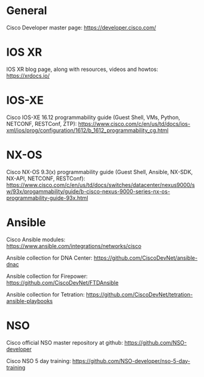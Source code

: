 
# General

Cisco Developer master page:
https://developer.cisco.com/

# IOS XR

IOS XR blog page, along with resources, videos and howtos:
https://xrdocs.io/

# IOS-XE

Cisco IOS-XE 16.12 programmability guide (Guest Shell, VMs, Python, NETCONF, RESTConf, ZTP):
https://www.cisco.com/c/en/us/td/docs/ios-xml/ios/prog/configuration/1612/b_1612_programmability_cg.html

# NX-OS

Cisco NX-OS 9.3(x) programmability guide (Guest Shell, Ansible, NX-SDK, NX-API, NETCONF, RESTConf): 
https://www.cisco.com/c/en/us/td/docs/switches/datacenter/nexus9000/sw/93x/progammability/guide/b-cisco-nexus-9000-series-nx-os-programmability-guide-93x.html

# Ansible

Cisco Ansible modules:
https://www.ansible.com/integrations/networks/cisco

Ansible collection for DNA Center:
https://github.com/CiscoDevNet/ansible-dnac

Ansible collection for Firepower:
https://github.com/CiscoDevNet/FTDAnsible

Ansible collection for Tetration:
https://github.com/CiscoDevNet/tetration-ansible-playbooks

# NSO

Cisco official NSO master repository at github:
https://github.com/NSO-developer

Cisco NSO 5 day training:
https://github.com/NSO-developer/nso-5-day-training

